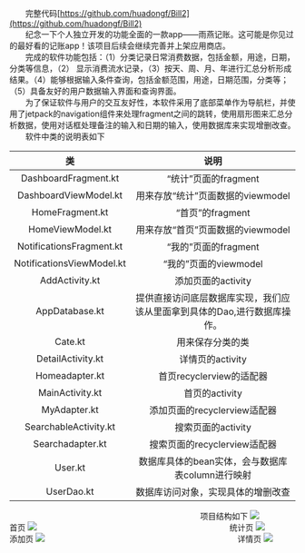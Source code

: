 　　完整代码[https://github.com/huadongf/Bill2](https://github.com/huadongf/Bill2)  
　　纪念一下个人独立开发的功能全面的一款app——雨燕记账。这可能是你见过的最好看的记账app！该项目后续会继续完善并上架应用商店。  
　　完成的软件功能包括：（1）分类记录日常消费数据，包括金额，用途，日期，分类等信息，（2） 显示消费流水记录，（3）按天、周、月、年进行汇总分析形成结果。（4）能够根据输入条件查询，包括金额范围，用途，日期范围，分类等；（5）具备友好的用户数据输入界面和查询界面。  
　　为了保证软件与用户的交互友好性，本软件采用了底部菜单作为导航栏，并使用了jetpack的navigation组件来处理fragment之间的跳转，使用扇形图来汇总分析数据，使用对话框处理备注的输入和日期的输入，使用数据库来实现增删改查。  
　　软件中类的说明表如下

| 类  |  说明 |
| :------------: | :------------: |
|  DashboardFragment.kt |  “统计”页面的fragment |
|  DashboardViewModel.kt | 用来存放“统计”页面数据的viewmodel  |
|  HomeFragment.kt | “首页”的fragment  |
|  HomeViewModel.kt | 用来存放“首页”页面数据的viewmodel  |
|  NotificationsFragment.kt |  “我的”页面的fragment |
|  NotificationsViewModel.kt |  “我的”页面的viewmodel |
|  AddActivity.kt |  添加页面的activity |
|  AppDatabase.kt  |  提供直接访问底层数据库实现，我们应该从里面拿到具体的Dao,进行数据库操作。 |
|  Cate.kt | 用来保存分类的类  |
| DetailActivity.kt  |  详情页的activity |
| Homeadapter.kt  |  首页recyclerview的适配器 |
|  MainActivity.kt |  首页的activity |
| MyAdapter.kt  | 添加页面的recyclerview适配器  |
|  SearchableActivity.kt |  搜索页面的activity |
| Searchadapter.kt  | 搜索页面的recyclerview适配器  |
| User.kt  |  数据库具体的bean实体，会与数据库表column进行映射 |
| UserDao.kt  | 数据库访问对象，实现具体的增删改查  |


　　　　　　　　　　　　　　　　　　　　　　　　项目结构如下
![](https://huadongf.com/upload/20210131_11352720.png)
　　　　　　　　　　　　　　　　　　　　　　　　首页
![](https://huadongf.com/upload/20210131_1135592.png)
　　　　　　　　　　　　　　　　　　　　　　　　统计页
![](https://huadongf.com/upload/20210131_11361546.png)
　　　　　　　　　　　　　　　　　　　　　　　　添加页
![](https://huadongf.com/upload/20210131_1136407.png)
　　　　　　　　　　　　　　　　　　　　　　　　详情页
![](https://huadongf.com/upload/20210131_1136569.png)
